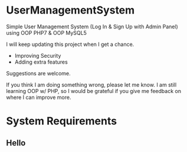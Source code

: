 # UserManagementSystem
Simple User Management System (Log In &amp; Sign Up with Admin Panel) using OOP PHP7 &amp; OOP MySQL5


I will keep updating this project when I get a chance.  
  - Improving Security
  - Adding extra features

Suggestions are welcome.

If you think I am doing something wrong, please let me know. I am still learning OOP w/ PHP, so I would be grateful if you give me feedback on where I can improve more.


# System Requirements
## Hello
